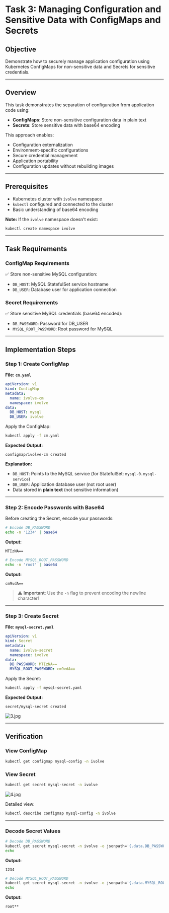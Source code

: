 # Task 3: Managing Configuration and Sensitive Data with ConfigMaps and Secrets

## Objective

Demonstrate how to securely manage application configuration using Kubernetes ConfigMaps for non-sensitive data and Secrets for sensitive credentials.

---

## Overview

This task demonstrates the separation of configuration from application code using:

- **ConfigMaps**: Store non-sensitive configuration data in plain text
- **Secrets**: Store sensitive data with base64 encoding

This approach enables:

- Configuration externalization
- Environment-specific configurations
- Secure credential management
- Application portability
- Configuration updates without rebuilding images

---

## Prerequisites

- Kubernetes cluster with `ivolve` namespace
- `kubectl` configured and connected to the cluster
- Basic understanding of base64 encoding

**Note:** If the `ivolve` namespace doesn't exist:

```bash
kubectl create namespace ivolve
```

---

## Task Requirements

### ConfigMap Requirements

✅ Store non-sensitive MySQL configuration:

- `DB_HOST`: MySQL StatefulSet service hostname
- `DB_USER`: Database user for application connection

### Secret Requirements

✅ Store sensitive MySQL credentials (base64 encoded):

- `DB_PASSWORD`: Password for DB_USER
- `MYSQL_ROOT_PASSWORD`: Root password for MySQL

---

## Implementation Steps

### Step 1: Create ConfigMap

**File: `cm.yaml`**

```yaml
apiVersion: v1
kind: ConfigMap
metadata:
  name: ivolve-cm
  namespace: ivolve
data:
  DB_HOST: mysql
  DB_USER: ivolve
```

Apply the ConfigMap:

```bash
kubectl apply -f cm.yaml
```

**Expected Output:**

```
configmap/ivolve-cm created
```

**Explanation:**

- `DB_HOST`: Points to the MySQL service (for StatefulSet: `mysql-0.mysql-service`)
- `DB_USER`: Application database user (not root user)
- Data stored in **plain text** (not sensitive information)

---

### Step 2: Encode Passwords with Base64

Before creating the Secret, encode your passwords:

```bash
# Encode DB_PASSWORD
echo -n '1234' | base64
```

**Output:**

```
MTIzNA==
```

```bash
# Encode MYSQL_ROOT_PASSWORD
echo -n 'root' | base64
```

**Output:**

```
cm9vdA==
```

> ⚠️ **Important**: Use the `-n` flag to prevent encoding the newline character!

---

### Step 3: Create Secret

**File: `mysql-secret.yaml`**

```yaml
apiVersion: v1
kind: Secret
metadata:
  name: ivolve-secret
  namespace: ivolve
data:
  DB_PASSWORD: MTIzNA==
  MYSQL_ROOT_PASSWORD: cm9vdA==
```

Apply the Secret:

```bash
kubectl apply -f mysql-secret.yaml
```

**Expected Output:**

```
secret/mysql-secret created
```

![3.jpg](F:\Git-hub\pics\cluster\3\3.jpg)

---

## Verification

### View ConfigMap

```bash
kubectl get configmap mysql-config -n ivolve
```

### View Secret

```bash
kubectl get secret mysql-secret -n ivolve
```

![4.jpg](F:\Git-hub\pics\cluster\3\4.jpg)

Detailed view:

```bash
kubectl describe configmap mysql-config -n ivolve
```

---

### Decode Secret Values

```bash
# Decode DB_PASSWORD
kubectl get secret mysql-secret -n ivolve -o jsonpath='{.data.DB_PASSWORD}' | base64 --decode
echo
```

**Output:**

```
1234
```

```bash
# Decode MYSQL_ROOT_PASSWORD
kubectl get secret mysql-secret -n ivolve -o jsonpath='{.data.MYSQL_ROOT_PASSWORD}' | base64 --decode
echo
```

**Output:**

```
root**
```